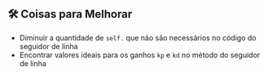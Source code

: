 
## 🛠️ Coisas para Melhorar

- Diminuir a quantidade de `self.` que não são necessários no código do seguidor de linha  
- Encontrar valores ideais para os ganhos `kp` e `kd` no método do seguidor de linha


